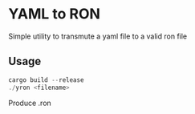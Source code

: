 # YAML to RON

Simple utility to transmute a yaml file to a valid ron file

## Usage

```rust
cargo build --release
./yron <filename>
```

Produce <filename-extension>.ron 

